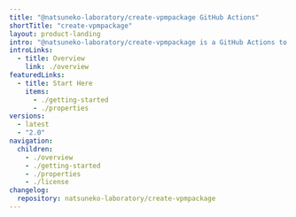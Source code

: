 ```yaml
---
title: "@natsuneko-laboratory/create-vpmpackage GitHub Actions"
shortTitle: "create-vpmpackage"
layout: product-landing
intro: "@natsuneko-laboratory/create-vpmpackage is a GitHub Actions to create VPM-compatible package from your Unity project without installing Unity Editor and VRChat SDK."
introLinks:
  - title: Overview
    link: ./overview
featuredLinks:
  - title: Start Here
    items:
      - ./getting-started
      - ./properties
versions:
  - latest
  - "2.0"
navigation:
  children:
    - ./overview
    - ./getting-started
    - ./properties
    - ./license
changelog:
  repository: natsuneko-laboratory/create-vpmpackage
---
```

